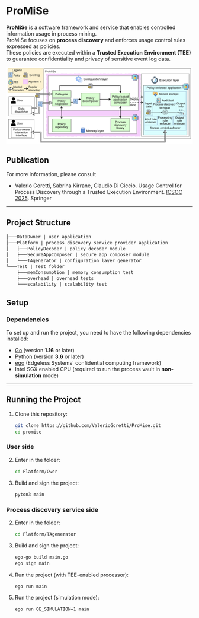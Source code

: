 # ProMiSe  

**ProMiSe** is a software framework and service that enables controlled information usage in process mining.  
ProMiSe focuses on **process discovery** and enforces usage control rules expressed as policies.  
These policies are executed within a **Trusted Execution Environment (TEE)** to guarantee confidentiality and privacy of sensitive event log data.  

![PromiseArchitecture](architecture.png)

## Publication
For more information, please consult
- Valerio Goretti, Sabrina Kirrane, Claudio Di Ciccio. Usage Control for Process Discovery through a Trusted Execution Environment. [ICSOC 2025](https://icsoc2025.hit.edu.cn/19959/list.htm). Springer

---
## Project Structure

```text
├───DataOwner | user application 
├───Platform | process discovery service provider application
│   ├───PolicyDecoder | policy decoder module 
│   ├───SecureAppComposer | secure app composer module 
│   └───TAgenerator | configuration layer generator
└───Test | Test folder
    ├───memConsumption | memory consumption test
    ├───overhead | overhead tests
    └───scalability | scalability test
```

## Setup  

### Dependencies  
To set up and run the project, you need to have the following dependencies installed:  

- [Go](https://golang.org/dl/) (version **1.16** or later)  
- [Python](https://www.python.org/downloads/) (version **3.6** or later)  
- [ego](https://github.com/edgelesssys/ego) (Edgeless Systems' confidential computing framework)  
- Intel SGX enabled CPU (required to run the process vault in **non-simulation** mode)  

---

## Running the Project  
1. Clone this repository:  
   ```bash
   git clone https://github.com/ValerioGoretti/ProMise.git
   cd promise
    ```

### User side
2. Enter in the folder:  
    ```bash
    cd Platform/Ower
    ```
3. Build and sign the project:  
    ```bash
    pyton3 main
    ```

### Process discovery service side
2. Enter in the folder:  
    ```bash
    cd Platform/TAgenerator
    ```

3. Build and sign the project:  
    ```bash
    ego-go build main.go
    ego sign main
    ```

4. Run the project (with TEE-enabled processor):  
    ```bash
    ego run main
    ```

5. Run the project (simulation mode):  
    ```bash
    ego run OE_SIMULATION=1 main
    ```
    
